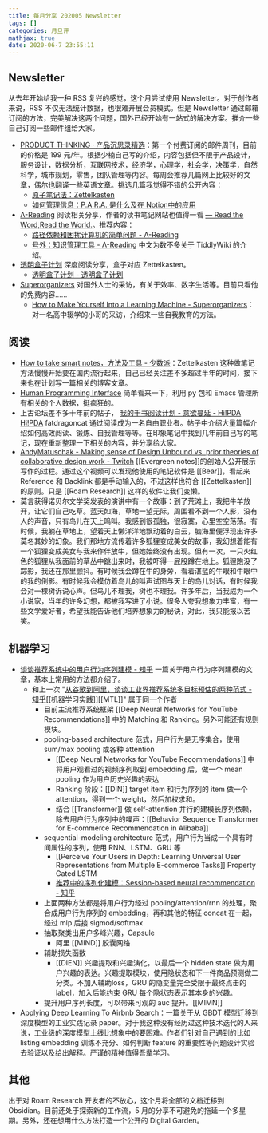 ```yaml
---
title: 每月分享 202005 Newsletter
tags: []
categories: 月旦评
mathjax: true
date: 2020-06-7 23:55:11
---
```


## Newsletter

从去年开始给我一种 RSS 复兴的感觉，这个月尝试使用 Newsletter。对于创作者来说，RSS 不仅无法统计数据，也很难开展会员模式。但是 Newsletter 通过邮箱订阅的方法，完美解决这两个问题，国外已经开始有一站式的解决方案。推介一些自己订阅一些邮件组给大家。

- [PRODUCT THINKING · 产品沉思录精选](https://www.notion.so/PRODUCT-THINKING-a601a12335044f349a22caf57f274c27)：第一个付费订阅的邮件周刊，目前的价格是 199 元/年。根据少楠自己写的介绍，内容包括但不限于产品设计，服务设计，数据分析，互联网技术，经济学，心理学，社会学，决策学，自然科学，城市规划，零售，团队管理等内容。每周会推荐几篇网上比较好的文章，偶尔也翻译一些英语文章。挑选几篇我觉得不错的公开内容：
	- [原子笔记法：Zettelkasten](https://www.notion.so/Zettelkasten-25627d7ce99344c487f4e42d861f9e0a)
	- [如何管理信息：P.A.R.A. 是什么及在 Notion中的应用](https://www.notion.so/P-A-R-A-Notion-19909e5aac3049d887197dcfb1e97fd5)
- [Λ-Reading](https://rizime.substack.com/) 阅读相关分享，作者的读书笔记网站也值得一看 [— Read the Word,Read the World.](https://rizi.me/)。推荐内容：
	- [路径依赖和困扰计算机的简单问题 - Λ-Reading](https://rizime.substack.com/p/f08)
	- [号外：知识管理工具 - Λ-Reading](https://rizime.substack.com/p/d28) 中文为数不多关于 TiddlyWiki 的介绍。
- [透明盒子计划](https://clearbox.substack.com/) 深度阅读分享，盒子对应 Zettelkasten。
	- [透明盒子计划 - 透明盒子计划](https://clearbox.substack.com/p/coming-soon)
- [Superorganizers](https://superorganizers.substack.com/) 对国外人士的采访，有关于效率、数字生活等。目前只看他的免费内容……
	- [How to Make Yourself Into a Learning Machine - Superorganizers](https://superorganizers.substack.com/p/how-to-build-a-learning-machine)：对一名高中辍学的小哥的采访，介绍来一些自我教育的方法。

## 阅读

- [How to take smart notes，方法及工具 - 少数派](https://sspai.com/post/60466)：Zettelkasten 这种做笔记方法慢慢开始要在国内流行起来，自己已经关注差不多超过半年的时间，接下来也在计划写一篇相关的博客文章。
- [Human Programming Interface](https://beepb00p.xyz/hpi.html) 简单看来一下，利用 py 包和 Emacs 管理所有相关的个人数据，挺疯狂的。
- 上古论坛差不多十年前的帖子， [我的千书阅读计划 - 意欲蔓延 - Hi!PDA Hi!PDA](https://www.hi-pda.com/forum/viewthread.php?tid=819978&extra=&authorid=1956&page=1) fatdragoncat 通过阅读成为一名自由职业者。帖子中介绍大量篇幅介绍如何高效阅读、锻炼、自我管理等等。在印象笔记中找到几年前自己写的笔记，现在重新整理一下相关的内容，并分享给大家。 
- [AndyMatuschak - Making sense of Design Unbound vs. prior theories of collaborative design work - Twitch](https://www.twitch.tv/videos/611050187) [[Evergreen notes]]的创始人公开展示写作的过程。通过这个视频可以发现他使用的笔记软件是 [[Bear]]，看起来 Reference 和 Backlink 都是手动输入的，不过这样也符合 [[Zettelkasten]] 的原则。只是 [[Roam Research]] 这样的软件让我们变懒。
- 莫言获得诺贝尔文学奖发表的演讲中有一个故事：到了荒滩上，我把牛羊放开，让它们自己吃草。蓝天如海，草地一望无际，周围看不到一个人影，没有人的声音，只有鸟儿在天上鸣叫。我感到很孤独，很寂寞，心里空空荡荡。有时候，我躺在草地上，望着天上懒洋洋地飘动着的白云，脑海里便浮现出许多莫名其妙的幻象。我们那地方流传着许多狐狸变成美女的故事，我幻想着能有一个狐狸变成美女与我来作伴放牛，但她始终没有出现。但有一次，一只火红色的狐狸从我面前的草丛中跳出来时，我被吓得一屁股蹲在地上。狐狸跑没了踪影，我还在那里颤抖。有时候我会蹲在牛的身旁，看着湛蓝的牛眼和牛眼中的我的倒影。有时候我会模仿着鸟儿的叫声试图与天上的鸟儿对话，有时候我会对一棵树诉说心声。但鸟儿不理我，树也不理我。许多年后，当我成为一个小说家，当年的许多幻想，都被我写进了小说。很多人夸我想象力丰富，有一些文学爱好者，希望我能告诉他们培养想象力的秘诀，对此，我只能报以苦笑。

## 机器学习

- [谈谈推荐系统中的用户行为序列建模 - 知乎](https://zhuanlan.zhihu.com/p/138136777) 一篇关于用户行为序列建模的文章，基本上常用的方法都介绍了。
	- 和上一次  "[从谷歌到阿里，谈谈工业界推荐系统多目标预估的两种范式 - 知乎](https://zhuanlan.zhihu.com/p/125507748)[[机器学习实践]][[MTL]]" 属于同一个作者
		- 目前主流推荐系统框架 [[Deep Neural Networks for YouTube Recommendations]] 中的 Matching 和 Ranking。另外可能还有规则模块。
		- pooling-based architecture 范式，用户行为是无序集合，使用 sum/max pooling 或各种 attention
		    - [[Deep Neural Networks for YouTube Recommendations]] 中将用户观看过的视频序列取到 embedding 后，做一个 mean pooling 作为用户历史兴趣的表达
		    - Ranking 阶段：[[DIN]] target item 和行为序列的 item 做一个 attention，得到一个 weight，然后加权求和。
		    - 结合 [[Transformer]] 做 self-attention 并行的建模长序列依赖，除去用户行为序列中的噪声：[[Behavior Sequence Transformer for E-commerce Recommendation in Alibaba]]
		- sequential-modeling architecture 范式，用户行为当成一个具有时间属性的序列，使用 RNN、LSTM、GRU 等
		    - [[Perceive Your Users in Depth: Learning Universal User Representations from Multiple E-commerce Tasks]] Property Gated LSTM
		    - [推荐中的序列化建模：Session-based neural recommendation - 知乎](https://zhuanlan.zhihu.com/p/30720579)
		- 上面两种方法都是将用户行为经过 pooling/attention/rnn 的处理，聚合成用户行为序列的 embedding，再和其他的特征 concat 在一起，经过 mlp 后接 sigmod/softmax
		- 抽取聚类出用户多峰兴趣，Capsule
		    - 阿里 [[MIND]] 胶囊网络
		- 辅助损失函数
		    - [[DIEN]] 兴趣提取和兴趣演化，以最后一个 hidden state 做为用户兴趣的表达。兴趣提取模块，使用隐状态和下一件商品预测做二分类。不加入辅助loss，GRU 的隐变量完全受限于最终点击的 label，加入后能约束 GRU 每个隐状态表示其本身的兴趣。
		- 提升用户序列长度，可以带来可观的 auc 提升。[[MIMN]]
- Applying Deep Learning To Airbnb Search：一篇关于从 GBDT 模型迁移到深度模型的工业实践记录 paper。对于我这种没有经历过这种技术迭代的人来说，工业级的深度模型上线比想象中的要困难。作者们针对自己遇到的比如 listing embedding 训练不充分、如何判断 feature 的重要性等问题设计实验去验证以及给出解释。严谨的精神值得吾辈学习。

## 其他

出于对 Roam Research 开发者的不放心，这个月将全部的文档迁移到 Obsidian。目前还处于探索新的工作流，5 月的分享不可避免的拖延一个多星期。另外，还在想用什么方法打造一个公开的 Digital Garden。
